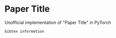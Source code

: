 # Paper Title

Unofficial implementation of "Paper Title" in PyTorch

```{bibtex}
bibtex information
```
